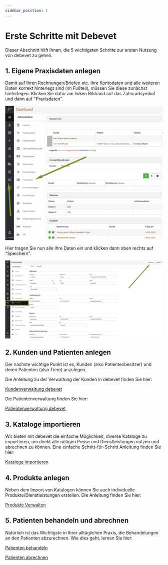```yaml
---
sidebar_position: 1
---
```


# Erste Schritte mit Debevet  

Dieser Abschnitt hilft Ihnen, die 5 wichtigsten Schritte zur ersten Nutzung von debevet zu gehen. 

## 1. Eigene Praxisdaten anlegen   

Damit auf Ihren Rechnungen/Briefen etc.  Ihre Kontodaten und alle weiteren Daten korrekt hinterlegt sind (im Fußteil), müssen Sie diese 
zunächst hinterlegen. Klicken Sie dafür am linken Bildrand auf das Zahnradsymbol und dann auf "Praxisdaten".  

![](../static/img/ersteschritte/praxisdaten_anlegen1.png)    

Hier tragen Sie nun alle Ihre Daten ein und klicken dann oben rechts auf "Speichern".  
  
![](../static/img/ersteschritte/praxisdaten_anlegen2.png)  

## 2. Kunden und Patienten anlegen    

Der nächste wichtige Punkt ist es, Kunden (also Patientenbesitzer) und deren Patienten (also Tiere) anzulegen. 

Die Anleitung zu der Verwaltung der Kunden in debevet finden Sie hier:  

[Kundenverwaltung debevet](/docs/011%20Kunden/010%20Kunden%20in%20debevet)

Die Patientenverwaltung finden Sie hier:  

[Patientenverwaltung debevet](/docs/012%20Patienten/010%20Patienten%20in%20debevet)



## 3. Kataloge importieren   

Wir bieten mit debevet die einfache Möglichkeit, diverse Kataloge zu importieren, um direkt alle nötigen Preise und Dienstleistungen
nutzen und abrechnen zu können. Eine einfache Schritt-für-Schritt Anleitung finden Sie hier:  

[Kataloge importieren](/docs/070%20Warenwirtschaft/080%20Kataloge)



## 4. Produkte anlegen  

Neben dem Import von Katalogen können Sie auch individuelle Produkte/Dienstleistungen erstellen. Die Anleitung finden Sie hier:  

[Produkte Verwalten](/docs/070%20Warenwirtschaft/010%20Produkte)  

## 5. Patienten behandeln und abrechnen

Natürlich ist das Wichtigste in Ihrer alltäglichen Praxis, die Behandelungen an den Patienten abzurechnen. Wie dies geht,
lernen Sie hier: 

[Patienten behandeln](docs/012%20Patienten/020%20Behandlung)

[Patienten abrechnen](docs/012%20Patienten/030%20Patienten%20abrechnen)